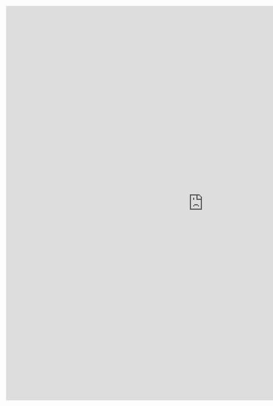 <iframe src="https://lamastex.github.io/spark-trend-calculus-examples/notebooks/ScaDaMaLe/01_trend_calculus_showcase.html" width="1080" height="1080" frameborder="0"></iframe>
